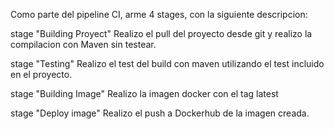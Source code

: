 Como parte del pipeline CI, arme 4 stages, con la siguiente descripcion:

stage "Building Proyect"
Realizo el pull del proyecto desde git y realizo la compilacion con Maven sin testear.

stage "Testing"
Realizo el test del build con maven utilizando el test incluido en el proyecto.

stage "Building Image"
Realizo la imagen docker con el tag latest

stage "Deploy image"
Realizo el push a Dockerhub de la imagen creada.